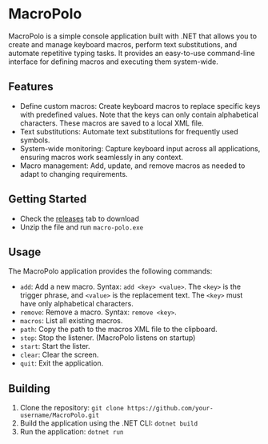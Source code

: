 # MacroPolo

MacroPolo is a simple console application built with .NET that allows you to create and manage keyboard macros, perform text substitutions, and automate repetitive typing tasks. It provides an easy-to-use command-line interface for defining macros and executing them system-wide.

## Features

- Define custom macros: Create keyboard macros to replace specific keys with predefined values. Note that the keys can only contain alphabetical characters. These macros are saved to a local XML file.
- Text substitutions: Automate text substitutions for frequently used symbols.
- System-wide monitoring: Capture keyboard input across all applications, ensuring macros work seamlessly in any context.
- Macro management: Add, update, and remove macros as needed to adapt to changing requirements.

## Getting Started

- Check the [releases](https://github.com/yojoecapital/MacroPolo/releases) tab to download
- Unzip the file and run `macro-polo.exe`

## Usage

The MacroPolo application provides the following commands:

- `add`: Add a new macro. Syntax: `add <key> <value>`. The `<key>` is the trigger phrase, and `<value>` is the replacement text. The `<key>` must have only  alphabetical characters.
- `remove`: Remove a macro. Syntax: `remove <key>`.
- `macros`: List all existing macros.
- `path`: Copy the path to the macros XML file to the clipboard. 
- `stop`: Stop the listener. (MacroPolo listens on startup)
- `start`: Start the lister.
- `clear`: Clear the screen.
- `quit`: Exit the application.

## Building

1. Clone the repository: `git clone https://github.com/your-username/MacroPolo.git`
2. Build the application using the .NET CLI: `dotnet build`
3. Run the application: `dotnet run`



